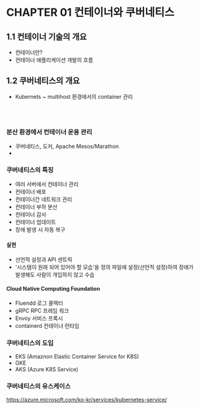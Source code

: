 # CHAPTER 01 컨테이너와 쿠버네티스
## 1.1 컨테이너 기술의 개요
* 컨테이너란?
* 컨테이너 애플리케이션 개발의 흐름

## 1.2 쿠버네티스의 개요

* Kubernets ~ multihost 환경에서의 container 관리

<br><br>

### 분산 환경에서 컨테이너 운용 관리
*  쿠버네티스, 도커, Apache Mesos/Marathon
*  
### 쿠버네티스의 특징
* 여러 서버에서 컨테이너 관리
* 컨테이너 배포
* 컨테이너간 네트워크 관리
* 컨테이너 부하 분산
* 컨테이너 감사
* 컨테이너 업데이트
* 장애 발생 시 자동 복구

#### 실현
* 선언적 설정과 API 센트릭
* '시스템이 원래 되어 있어야 할 모습'을 정의 파일에 설정(선언적 설정)하여 장애가 발생해도 사람이 개입하지 않고 수습

#### Cloud Native Computing Foundation
* Fluendd 로그 콜렉터
* gRPC RPC 프레임 워크
* Envoy 서비스 프록시
* containerd 컨테이너 런타임


### 쿠버네티스의 도입
* EKS (Amaznon Elastic Container Service for K8S)
* GKE
* AKS (Azure K8S Service)

### 쿠버네티스의 유스케이스

https://azure.microsoft.com/ko-kr/services/kubernetes-service/
